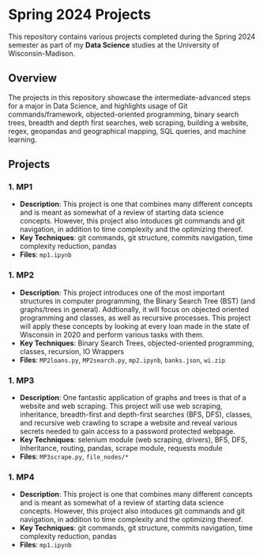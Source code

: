 # Spring 2024 Projects

This repository contains various projects completed during the Spring 2024 semester as part of my **Data Science** studies at the University of Wisconsin-Madison.

## Overview

The projects in this repository showcase the intermediate-advanced steps for a major in Data Science, and highlights usage of Git commands/framework, objected-oriented programming, binary search trees, breadth and depth first searches, web scraping, building a website, regex, geopandas and geographical mapping, SQL queries, and machine learning. 

## Projects

### 1. MP1
- **Description**: This project is one that combines many different concepts and is meant as somewhat of a review of starting data science concepts. However, this project also intoduces git commands and git navigation, in addition to time complexity and the optimizing thereof. 
- **Key Techniques**: git commands, git structure, commits navigation, time complexity reduction, pandas
- **Files**: `mp1.ipynb`

### 1. MP2
- **Description**: This project introduces one of the most important structures in computer programming, the Binary Search Tree (BST) (and graphs/trees in general). Addtionally, it will focus on objected oriented programming and classes, as well as recursive processes. This project will apply these concepts by looking at every loan made in the state of Wisconsin in 2020 and perform various tasks with them.
- **Key Techniques**: Binary Search Trees, objected-oriented programming, classes, recursion, IO Wrappers
- **Files**: `MP2loans.py`, `MP2search.py`, `mp2.ipynb`, `banks.json`, `wi.zip`

### 1. MP3
- **Description**: One fantastic application of graphs and trees is that of a website and web scraping. This project will use web scraping, inheritance, breadth-first and depth-first searches (BFS, DFS), classes, and recursive web crawling to scrape a website and reveal various secrets needed to gain access to a password protected webpage. 
- **Key Techniques**: selenium module (web scraping, drivers), BFS, DFS, Inheritance, routing, pandas, scrape module, requests module 
- **Files**: `MP3scrape.py`, `file_nodes/*`

### 1. MP4
- **Description**: This project is one that combines many different concepts and is meant as somewhat of a review of starting data science concepts. However, this project also intoduces git commands and git navigation, in addition to time complexity and the optimizing thereof. 
- **Key Techniques**: git commands, git structure, commits navigation, time complexity reduction, pandas
- **Files**: `mp1.ipynb`
